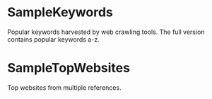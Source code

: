 # SampleKeywords

Popular keywords harvested by web crawling tools.
The full version contains popular keywords a-z.

# SampleTopWebsites
Top websites from multiple references.

